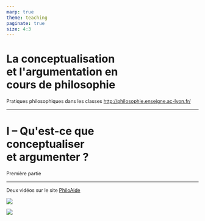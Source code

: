 ```yaml
---
marp: true
theme: teaching
paginate: true
size: 4:3
---
```


<!-- _class: titre -->
<style scoped>
p {font-size:0.9em}
</style>

# La conceptualisation <br>et l'argumentation en<br>cours de philosophie <!-- fit -->

Pratiques philosophiques dans les classes
http://philosophie.enseigne.ac-lyon.fr/


---
<!-- _class: partie -->
# I – Qu'est-ce que <br>conceptualiser <br>et argumenter ? <!-- fit -->
Première partie


---
<!-- _class: i2t1 -->
Deux vidéos sur le site [PhiloAide](https://philo-aide.ccdmd.qc.ca/)

[![](https://philo-aide.ccdmd.qc.ca/_nuxt/img/philo-aide-video-04.a1596b0.svg)](https://philo-aide.ccdmd.qc.ca/videos/04_la-conceptualisation_vf.mp4)

[![](https://philo-aide.ccdmd.qc.ca/_nuxt/img/philo-aide-video-05.2dfa251.svg)](https://philo-aide.ccdmd.qc.ca/videos/05_largumentation_vf.mp4)